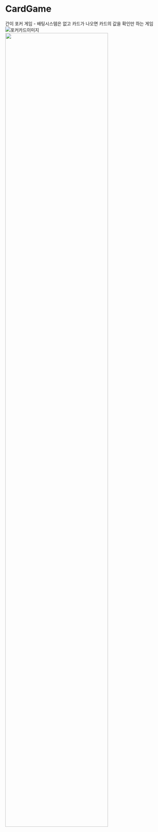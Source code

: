 # CardGame
간이 포커 게임 - 배팅시스템은 없고 카드가 나오면 카드의 값을 확인만 하는 게임
![포커카드이미지](https://user-images.githubusercontent.com/66935871/231983634-88c4d5ca-5596-4e9c-a711-d4ffb815c40c.PNG)
<img width="80%" src="https://user-images.githubusercontent.com/66935871/231983634-88c4d5ca-5596-4e9c-a711-d4ffb815c40c.PNG"/>
